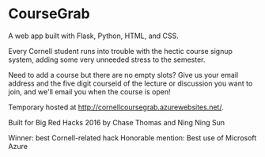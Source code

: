 # CourseGrab
A web app built with Flask, Python, HTML, and CSS.

Every Cornell student runs into trouble with the hectic course signup system, adding some very unneeded stress to the semester.

Need to add a course but there are no empty slots? Give us your email address and the five digit courseid of the lecture or discussion you want to join, and we'll email you when the course is open!

Temporary hosted at http://cornellcoursegrab.azurewebsites.net/. 

Built for Big Red Hacks 2016
by Chase Thomas and Ning Ning Sun

Winner: best Cornell-related hack
Honorable mention: Best use of Microsoft Azure
